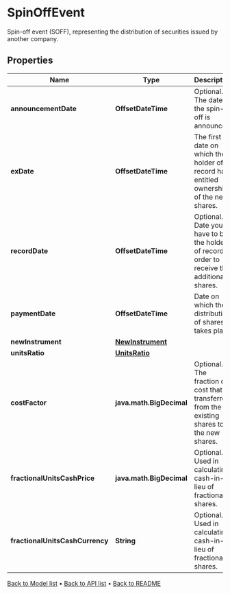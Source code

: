 

# SpinOffEvent

Spin-off event (SOFF), representing the distribution of securities issued by another company.

## Properties

| Name | Type | Description | Notes |
|------------ | ------------- | ------------- | -------------|
|**announcementDate** | **OffsetDateTime** | Optional. The date the spin-off is announced. |  [optional] |
|**exDate** | **OffsetDateTime** | The first date on which the holder of record has entitled ownership of the new shares. |  |
|**recordDate** | **OffsetDateTime** | Optional. Date you have to be the holder of record in order to receive the additional shares. |  [optional] |
|**paymentDate** | **OffsetDateTime** | Date on which the distribution of shares takes place. |  |
|**newInstrument** | [**NewInstrument**](NewInstrument.md) |  |  |
|**unitsRatio** | [**UnitsRatio**](UnitsRatio.md) |  |  |
|**costFactor** | **java.math.BigDecimal** | Optional. The fraction of cost that is transferred from the existing shares to the new shares. |  [optional] |
|**fractionalUnitsCashPrice** | **java.math.BigDecimal** | Optional. Used in calculating cash-in-lieu of fractional shares. |  [optional] |
|**fractionalUnitsCashCurrency** | **String** | Optional. Used in calculating cash-in-lieu of fractional shares. |  [optional] |



[Back to Model list](../README.md#documentation-for-models) &#8226; [Back to API list](../README.md#documentation-for-api-endpoints) &#8226; [Back to README](../README.md)


